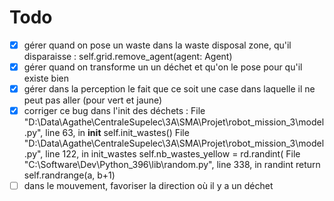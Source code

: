 # Todo

- [x] gérer quand on pose un waste dans la waste disposal zone, qu'il disparaisse : self.grid.remove_agent(agent: Agent)
- [x] gérer quand on transforme un un déchet et qu'on le pose pour qu'il existe bien
- [x] gérer dans la perception le fait que ce soit une case dans laquelle il ne peut pas aller (pour vert et jaune)
- [x] corriger ce bug dans l'init des déchets :   File "D:\Data\Agathe\CentraleSupelec\3A\SMA\Projet\robot_mission_3\model.py", line 63, in __init__
    self.init_wastes()
  File "D:\Data\Agathe\CentraleSupelec\3A\SMA\Projet\robot_mission_3\model.py", line 122, in init_wastes
    self.nb_wastes_yellow = rd.randint(
  File "C:\Software\Dev\Python_396\lib\random.py", line 338, in randint
    return self.randrange(a, b+1)
- [ ] dans le mouvement, favoriser la direction où il y a un déchet